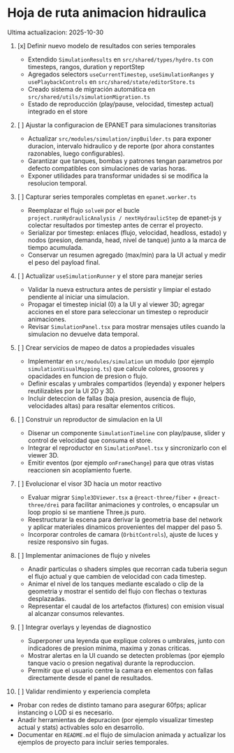 # Hoja de ruta animacion hidraulica

Ultima actualizacion: 2025-10-30

1. [x] Definir nuevo modelo de resultados con series temporales
   - Extendido `SimulationResults` en `src/shared/types/hydro.ts` con timesteps, rangos, duration y reportStep
   - Agregados selectors `useCurrentTimestep`, `useSimulationRanges` y `usePlaybackControls` en `src/shared/state/editorStore.ts`
   - Creado sistema de migración automática en `src/shared/utils/simulationMigration.ts`
   - Estado de reproducción (play/pause, velocidad, timestep actual) integrado en el store

2. [ ] Ajustar la configuracion de EPANET para simulaciones transitorias
   - Actualizar `src/modules/simulation/inpBuilder.ts` para exponer duracion, intervalo hidraulico y de reporte (por ahora constantes razonables, luego configurables).
   - Garantizar que tanques, bombas y patrones tengan parametros por defecto compatibles con simulaciones de varias horas.
   - Exponer utilidades para transformar unidades si se modifica la resolucion temporal.

3. [ ] Capturar series temporales completas en `epanet.worker.ts`
   - Reemplazar el flujo `solveH` por el bucle `project.runHydraulicAnalysis / nextHydraulicStep` de epanet-js y colectar resultados por timestep antes de cerrar el proyecto.
   - Serializar por timestep: enlaces (flujo, velocidad, headloss, estado) y nodos (presion, demanda, head, nivel de tanque) junto a la marca de tiempo acumulada.
   - Conservar un resumen agregado (max/min) para la UI actual y medir el peso del payload final.

4. [ ] Actualizar `useSimulationRunner` y el store para manejar series
   - Validar la nueva estructura antes de persistir y limpiar el estado pendiente al iniciar una simulacion.
   - Propagar el timestep inicial (0) a la UI y al viewer 3D; agregar acciones en el store para seleccionar un timestep o reproducir animaciones.
   - Revisar `SimulationPanel.tsx` para mostrar mensajes utiles cuando la simulacion no devuelve data temporal.

5. [ ] Crear servicios de mapeo de datos a propiedades visuales
   - Implementar en `src/modules/simulation` un modulo (por ejemplo `simulationVisualMapping.ts`) que calcule colores, grosores y opacidades en funcion de presion o flujo.
   - Definir escalas y umbrales compartidos (leyenda) y exponer helpers reutilizables por la UI 2D y 3D.
   - Incluir deteccion de fallas (baja presion, ausencia de flujo, velocidades altas) para resaltar elementos criticos.

6. [ ] Construir un reproductor de simulacion en la UI
   - Disenar un componente `SimulationTimeline` con play/pause, slider y control de velocidad que consuma el store.
   - Integrar el reproductor en `SimulationPanel.tsx` y sincronizarlo con el viewer 3D.
   - Emitir eventos (por ejemplo `onFrameChange`) para que otras vistas reaccionen sin acoplamiento fuerte.

7. [ ] Evolucionar el visor 3D hacia un motor reactivo
   - Evaluar migrar `Simple3DViewer.tsx` a `@react-three/fiber` + `@react-three/drei` para facilitar animaciones y controles, o encapsular un loop propio si se mantiene Three.js puro.
   - Reestructurar la escena para derivar la geometria base del network y aplicar materiales dinamicos provenientes del mapper del paso 5.
   - Incorporar controles de camara (`OrbitControls`), ajuste de luces y resize responsivo sin fugas.

8. [ ] Implementar animaciones de flujo y niveles
   - Anadir particulas o shaders simples que recorran cada tuberia segun el flujo actual y que cambien de velocidad con cada timestep.
   - Animar el nivel de los tanques mediante escalado o clip de la geometria y mostrar el sentido del flujo con flechas o texturas desplazadas.
   - Representar el caudal de los artefactos (fixtures) con emision visual al alcanzar consumos relevantes.

9. [ ] Integrar overlays y leyendas de diagnostico
   - Superponer una leyenda que explique colores o umbrales, junto con indicadores de presion minima, maxima y zonas criticas.
   - Mostrar alertas en la UI cuando se detecten problemas (por ejemplo tanque vacio o presion negativa) durante la reproduccion.
   - Permitir que el usuario centre la camara en elementos con fallas directamente desde el panel de resultados.

10. [ ] Validar rendimiento y experiencia completa
   - Probar con redes de distinto tamano para asegurar 60fps; aplicar instancing o LOD si es necesario.
   - Anadir herramientas de depuracion (por ejemplo visualizar timestep actual y stats) activables solo en desarrollo.
   - Documentar en `README.md` el flujo de simulacion animada y actualizar los ejemplos de proyecto para incluir series temporales.

